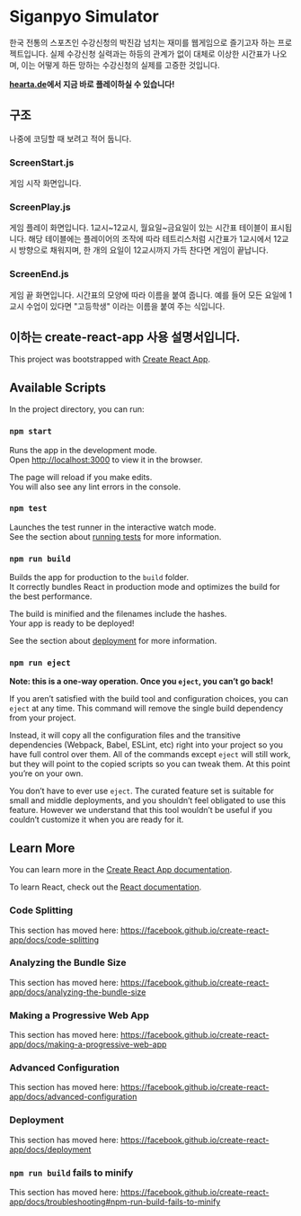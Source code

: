 # Siganpyo Simulator
한국 전통의 스포츠인 수강신청의 박진감 넘치는 재미를 웹게임으로 즐기고자 하는 프로젝트입니다.
실제 수강신청 실력과는 하등의 관계가 없이 대체로 이상한 시간표가 나오며, 이는 어떻게 하든 망하는 수강신청의 실제를 고증한 것입니다.

**[hearta.de](http://sigansim.hearta.de)에서 지금 바로 플레이하실 수 있습니다!**

## 구조
나중에 코딩할 때 보려고 적어 둡니다.

### ScreenStart.js
게임 시작 화면입니다.

### ScreenPlay.js
게임 플레이 화면입니다. 1교시\~12교시, 월요일\~금요일이 있는 시간표 테이블이 표시됩니다.
해당 테이블에는 플레이어의 조작에 따라 테트리스처럼 시간표가 1교시에서 12교시 방향으로 채워지며,
한 개의 요일이 12교시까지 가득 찬다면 게임이 끝납니다.

### ScreenEnd.js
게임 끝 화면입니다.
시간표의 모양에 따라 이름을 붙여 줍니다. 예를 들어 모든 요일에 1교시 수업이 있다면 "고등학생" 이라는 이름을 붙여 주는 식입니다.

## 이하는 create-react-app 사용 설명서입니다.

This project was bootstrapped with [Create React App](https://github.com/facebook/create-react-app).

## Available Scripts

In the project directory, you can run:

### `npm start`

Runs the app in the development mode.<br>
Open [http://localhost:3000](http://localhost:3000) to view it in the browser.

The page will reload if you make edits.<br>
You will also see any lint errors in the console.

### `npm test`

Launches the test runner in the interactive watch mode.<br>
See the section about [running tests](https://facebook.github.io/create-react-app/docs/running-tests) for more information.

### `npm run build`

Builds the app for production to the `build` folder.<br>
It correctly bundles React in production mode and optimizes the build for the best performance.

The build is minified and the filenames include the hashes.<br>
Your app is ready to be deployed!

See the section about [deployment](https://facebook.github.io/create-react-app/docs/deployment) for more information.

### `npm run eject`

**Note: this is a one-way operation. Once you `eject`, you can’t go back!**

If you aren’t satisfied with the build tool and configuration choices, you can `eject` at any time. This command will remove the single build dependency from your project.

Instead, it will copy all the configuration files and the transitive dependencies (Webpack, Babel, ESLint, etc) right into your project so you have full control over them. All of the commands except `eject` will still work, but they will point to the copied scripts so you can tweak them. At this point you’re on your own.

You don’t have to ever use `eject`. The curated feature set is suitable for small and middle deployments, and you shouldn’t feel obligated to use this feature. However we understand that this tool wouldn’t be useful if you couldn’t customize it when you are ready for it.

## Learn More

You can learn more in the [Create React App documentation](https://facebook.github.io/create-react-app/docs/getting-started).

To learn React, check out the [React documentation](https://reactjs.org/).

### Code Splitting

This section has moved here: https://facebook.github.io/create-react-app/docs/code-splitting

### Analyzing the Bundle Size

This section has moved here: https://facebook.github.io/create-react-app/docs/analyzing-the-bundle-size

### Making a Progressive Web App

This section has moved here: https://facebook.github.io/create-react-app/docs/making-a-progressive-web-app

### Advanced Configuration

This section has moved here: https://facebook.github.io/create-react-app/docs/advanced-configuration

### Deployment

This section has moved here: https://facebook.github.io/create-react-app/docs/deployment

### `npm run build` fails to minify

This section has moved here: https://facebook.github.io/create-react-app/docs/troubleshooting#npm-run-build-fails-to-minify
